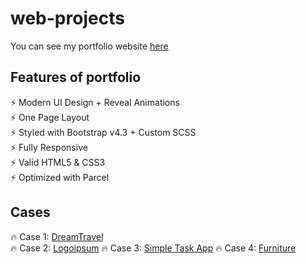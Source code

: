 # web-projects

You can see my portfolio website [here](https://oleksii-shopin.netlify.app/)
<br>

## Features of portfolio

⚡️ Modern UI Design + Reveal Animations\
⚡️ One Page Layout\
⚡️ Styled with Bootstrap v4.3 + Custom SCSS\
⚡️ Fully Responsive\
⚡️ Valid HTML5 & CSS3\
⚡️ Optimized with Parcel

## Cases

🔥 Case 1: [DreamTravel](https://oleksii-shopin.netlify.app/up_/projects/dreamtravel/)\
🔥 Case 2: [Logoipsum](https://oleksii-shopin.netlify.app/up_/projects/logoipsum/)
🔥 Case 3: [Simple Task App](https://oleksii-shopin.netlify.app/up_/projects/taskapp/)
🔥 Case 4: [Furniture](https://oleksii-shopin.netlify.app/up_/projects/furniture/)

